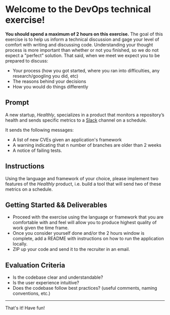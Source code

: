 # Welcome to the DevOps technical exercise!

**You should spend a maximum of 2 hours on this exercise.**
The goal of this exercise is to help us inform a technical discussion and gage your level of comfort with writing and discussing code. Understanding your thought process is more important than whether or not you finished, so we do not expect  a "perfect" solution. That said, when we meet we expect you to be prepared to discuss:

- Your process (how you got started, where you ran into difficulties, any research/googling you did, etc)
- The reasons behind your decisions
- How you would do things differently


## Prompt

A new startup, *Healthly*, specializes in a product that monitors a repository’s health and sends specific metrics to a [Slack](https://slack.com/) channel on a schedule.

It sends the following messages:
* A list of new CVEs given an application's framework
* A warning indicating that n number of branches are older than 2 weeks
* A notice of failing tests.

## Instructions

Using the language and framework of your choice, please implement two features of the *Healthly* product, i.e. build a tool that will send two of these metrics on a schedule.

## Getting Started && Deliverables
- Proceed with the exercise using the language or framework that you are comfortable with and feel will allow you to produce highest quality of work given the time frame.
- Once you consider yourself done and/or the 2 hours window is complete, add a README with instructions on how to run the application locally.
- ZIP up your code and send it to the recruiter in an email.


## Evaluation Criteria
- Is the codebase clear and understandable?
- Is the user experience intuitive?
- Does the codebase follow best practices? (useful comments, naming conventions, etc.)

---

That's it! Have fun!
